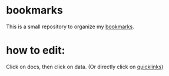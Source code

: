 # bookmarks

This is a small repository to organize my 
[bookmarks](https://pali31.github.io/bookmarks/#quicklinks). 

# how to edit: 
Click on docs, then click on data.
(Or directly click on [quicklinks](https://github.com/pali31/bookmarks/blob/master/docs/_data/quicklinks.yml))
